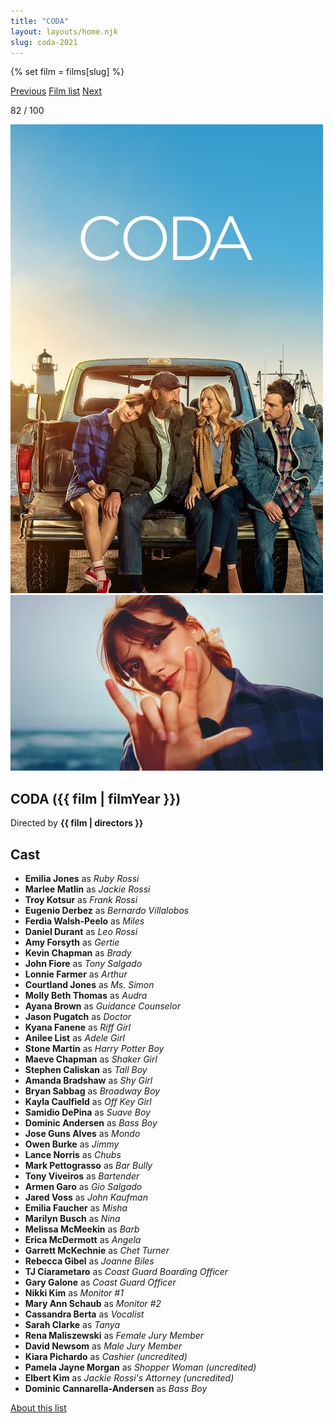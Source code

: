 ```yaml
---
title: "CODA"
layout: layouts/home.njk
slug: coda-2021
---
```


{% set film = films[slug] %}

<nav class="films">
  <a class="prev" href="../petite-maman-2021">Previous</a>
  <a href="../">Film list</a>
  <a class="next" href="../dune-2021">Next</a>
</nav>

<p>82 / 100</p>

<article class="film">
  <div class="backdrop-and-poster">
    <img class="poster" src="../films/posters/coda-2021.jpg" alt="">
    <img class="backdrop" src="../films/backdrops/coda-2021.jpg" alt="">
  </div>

  <h1>CODA ({{ film | filmYear }})</h1>

  

  <p class="director">
    Directed by <strong>{{ film | directors }}</strong>
  </p>


  <h2>
    Cast
  </h2>
  <ul>
            <li><strong>Emilia Jones</strong> as <em>Ruby Rossi</em></li>
        <li><strong>Marlee Matlin</strong> as <em>Jackie Rossi</em></li>
        <li><strong>Troy Kotsur</strong> as <em>Frank Rossi</em></li>
        <li><strong>Eugenio Derbez</strong> as <em>Bernardo Villalobos</em></li>
        <li><strong>Ferdia Walsh-Peelo</strong> as <em>Miles</em></li>
        <li><strong>Daniel Durant</strong> as <em>Leo Rossi</em></li>
        <li><strong>Amy Forsyth</strong> as <em>Gertie</em></li>
        <li><strong>Kevin Chapman</strong> as <em>Brady</em></li>
        <li><strong>John Fiore</strong> as <em>Tony Salgado</em></li>
        <li><strong>Lonnie Farmer</strong> as <em>Arthur</em></li>
        <li><strong>Courtland Jones</strong> as <em>Ms. Simon</em></li>
        <li><strong>Molly Beth Thomas</strong> as <em>Audra</em></li>
        <li><strong>Ayana Brown</strong> as <em>Guidance Counselor</em></li>
        <li><strong>Jason Pugatch</strong> as <em>Doctor</em></li>
        <li><strong>Kyana Fanene</strong> as <em>Riff Girl</em></li>
        <li><strong>Anilee List</strong> as <em>Adele Girl</em></li>
        <li><strong>Stone Martin</strong> as <em>Harry Potter Boy</em></li>
        <li><strong>Maeve Chapman</strong> as <em>Shaker Girl</em></li>
        <li><strong>Stephen Caliskan</strong> as <em>Tall Boy</em></li>
        <li><strong>Amanda Bradshaw</strong> as <em>Shy Girl</em></li>
        <li><strong>Bryan Sabbag</strong> as <em>Broadway Boy</em></li>
        <li><strong>Kayla Caulfield</strong> as <em>Off Key Girl</em></li>
        <li><strong>Samidio DePina</strong> as <em>Suave Boy</em></li>
        <li><strong>Dominic Andersen</strong> as <em>Bass Boy</em></li>
        <li><strong>Jose Guns Alves</strong> as <em>Mondo</em></li>
        <li><strong>Owen Burke</strong> as <em>Jimmy</em></li>
        <li><strong>Lance Norris</strong> as <em>Chubs</em></li>
        <li><strong>Mark Pettograsso</strong> as <em>Bar Bully</em></li>
        <li><strong>Tony Viveiros</strong> as <em>Bartender</em></li>
        <li><strong>Armen Garo</strong> as <em>Gio Salgado</em></li>
        <li><strong>Jared Voss</strong> as <em>John Kaufman</em></li>
        <li><strong>Emilia Faucher</strong> as <em>Misha</em></li>
        <li><strong>Marilyn Busch</strong> as <em>Nina</em></li>
        <li><strong>Melissa McMeekin</strong> as <em>Barb</em></li>
        <li><strong>Erica McDermott</strong> as <em>Angela</em></li>
        <li><strong>Garrett McKechnie</strong> as <em>Chet Turner</em></li>
        <li><strong>Rebecca Gibel</strong> as <em>Joanne Biles</em></li>
        <li><strong>TJ Ciarametaro</strong> as <em>Coast Guard Boarding Officer</em></li>
        <li><strong>Gary Galone</strong> as <em>Coast Guard Officer</em></li>
        <li><strong>Nikki Kim</strong> as <em>Monitor #1</em></li>
        <li><strong>Mary Ann Schaub</strong> as <em>Monitor #2</em></li>
        <li><strong>Cassandra Berta</strong> as <em>Vocalist</em></li>
        <li><strong>Sarah Clarke</strong> as <em>Tanya</em></li>
        <li><strong>Rena Maliszewski</strong> as <em>Female Jury Member</em></li>
        <li><strong>David Newsom</strong> as <em>Male Jury Member</em></li>
        <li><strong>Kiara Pichardo</strong> as <em>Cashier (uncredited)</em></li>
        <li><strong>Pamela Jayne Morgan</strong> as <em>Shopper Woman (uncredited)</em></li>
        <li><strong>Elbert Kim</strong> as <em>Jackie Rossi's Attorney (uncredited)</em></li>
        <li><strong>Dominic Cannarella-Andersen</strong> as <em>Bass Boy</em></li>
  </ul>
</article>
<footer>
  <a href="../about">About this list</a>
</footer>
